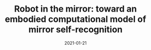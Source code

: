 ---
title: "Robot in the mirror: toward an embodied computational model of mirror self-recognition"
collection: publications
permalink: /publication/2021-robotinmirror
date: 2021-01-21
venue: 'KI – Künstliche Intelligenz'
paperurl: '/files/robotinmirror.pdf'
link: 'https://doi.org/10.1007/s13218-020-00701-7'
citation: 'Scogin, Shana, Johannes Karreth, Andreas Beger, and Rob Williams. 2019. &quot;BayesPostEst: An R Package to Generate Postestimation Quantities for Bayesian MCMC Estimation.&quot; <i>Journal of Open Source Software</i> 4(42): 1722. doi:10.21105/joss.01722'
citation: 'Hoffmann, M., Wang, S., Outrata, V. et al. &quot;Robot in the Mirror: Toward an Embodied Computational Model of Mirror Self-Recognition.&quot; <i>Künstl Intell</i> 35, 37–51 (2021). https://doi.org/10.1007/s13218-020-00701-7'
---